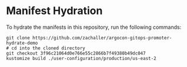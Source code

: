 # Manifest Hydration

To hydrate the manifests in this repository, run the following commands:

```shell
git clone https://github.com/zachaller/argocon-gitops-promoter-hydrate-demo
# cd into the cloned directory
git checkout 3f96c21064d0e766e55c2866b7f49380b49dc047
kustomize build ./user-configuration/production/us-east-2
```
